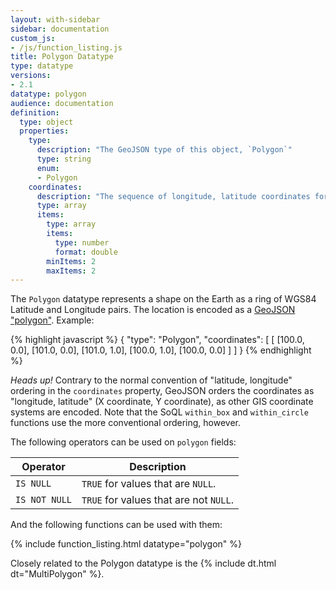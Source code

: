 ```yaml
---
layout: with-sidebar
sidebar: documentation
custom_js:
- /js/function_listing.js 
title: Polygon Datatype
type: datatype
versions:
- 2.1
datatype: polygon
audience: documentation
definition:
  type: object
  properties:
    type: 
      description: "The GeoJSON type of this object, `Polygon`"
      type: string
      enum: 
      - Polygon
    coordinates: 
      description: "The sequence of longitude, latitude coordinates for this Polygon, in WGS84"
      type: array
      items:
        type: array
        items:
          type: number
          format: double
        minItems: 2
        maxItems: 2
---
```


The `Polygon` datatype represents a shape on the Earth as a ring of WGS84 Latitude and Longitude pairs. The location is encoded as a [GeoJSON "polygon"](http://geojson.org/geojson-spec.html#polygon). Example:

{% highlight javascript %}
{
  "type": "Polygon",
  "coordinates": [
    [ [100.0, 0.0], [101.0, 0.0], [101.0, 1.0], [100.0, 1.0], [100.0, 0.0] ]
  ]
}
{% endhighlight %}

<div class="alert alert-info">
  <em>Heads up!</em> Contrary to the normal convention of "latitude, longitude" ordering in the <code>coordinates</code> property, GeoJSON orders the coordinates as "longitude, latitude" (X coordinate, Y coordinate), as other GIS coordinate systems are encoded. Note that the SoQL <code>within_box</code> and <code>within_circle</code> functions use the more conventional ordering, however.
</div>

The following operators can be used on `polygon` fields: 

| Operator     | Description                            |
| ---           | ---                                    |
| `IS NULL`     | `TRUE` for values that are `NULL`.     |
| `IS NOT NULL` | `TRUE` for values that are not `NULL`. |

And the following functions can be used with them:

{% include function_listing.html datatype="polygon" %}

Closely related to the Polygon datatype is the {% include dt.html dt="MultiPolygon" %}. 
